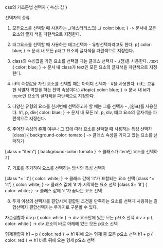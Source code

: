 css의 기초문법
선택자 {
속성: 값
}

선택자의 종류

1. 모든요소를 선택할 때 사용하는
   _(애스터리스크)
   _{
   color: blue;
   }
   -> 문서내 모든 요소의 글자 색을 파란색으로 지정한다.

2. 태그요소를 선택할 때 사용하는
   태그선택자 - 유형선택자라고도 한다.
   p{
   color: blue;
   }
   -> 문서 내 모든 p태그 요소의 글자색을 파란색으로 지정한다.

3. class의 속성값을 가진 요소를 선택할 때는
   클래스 선택자 - .(점)을 사용한다.
   .text {
   color: blue;
   }
   -> 문서 내 class가 text인 모든 요소의 글자색을 파란색으로 지정한다.

4. id의 속성값을 가진 요소를 선택할 때는
   아이디 선택자 - #을 사용한다.
   (id는 고유한 식별자 역할을 하는 전역 속성이다.)
   #topic{
   color: blue;
   }
   -> 문서 내 id가 topic인 요소의 글자색을 파란색으로 지정한다.

5. 다양한 유형의 요소를 한꺼번에 선택하고자 할 때는
   그룹 선택자 - ,(쉼표)를 사용한다.
   h1, p, div{
   color: blue;
   }
   -> 문서 내 모든 h1, p, div, 태그 요소의 글자색을 파란색으로 지정한다.

6. 주어진 속성의 존재 여부나 그 값에 따라 요소를 선택할 때 사용하는
   특성 선택자
   [class] {
   background-color: tomato
   }
   -> 클래스 속성을 가지고 있는 요소를 선택하기

[class = "item"] {
background-color: tomato
}
-> 클래스가 item인 요소를 선택하기

7. 기호를 추가하여 요소를 선택하는 방식의
   특성 선택자

[class *= 'it'] { color: white; }
-> 클래스 값에 'it'가 표함되는 요소 선택
[class ^= 'it'] { color: white; }
-> 클래스 값에 'it'가 시작하는 요소 선택
[class $= 'it'] { color: white; }
-> 클래스 값에 'it'가 끝나는 요소 선택

8. 두개 이상의 선택자를 결합시켜 결합된 조건을 만족하는 요소를 선택때 사용하는 결합선택자
   결합선택자는 두가지로 구분할 수 있다.

자손결합자
div p { color: white }
-> div 요소안에 있는 모든 p요소 선택
div > p { color: white }
-> div 요소의 바로 아래에 있는 모든 p요소 선택

형제결합자
h1 ~ p { color: red }
-> h1 뒤에 오는 형제 중 모든 p요소 선택
h1 + p { color: red }
-> h1 바로 뒤에 오는 형제 p요소 선택
